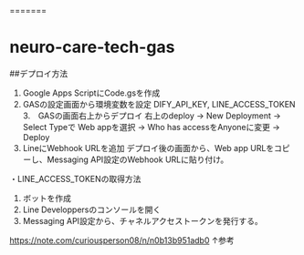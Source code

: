 =======
# neuro-care-tech-gas

##デプロイ方法
1. Google Apps ScriptにCode.gsを作成
2. GASの設定画面から環境変数を設定
     DIFY_API_KEY, LINE_ACCESS_TOKEN
3.　GASの画面右上からデプロイ
   右上のdeploy -> New Deployment -> Select Typeで Web appを選択 -> Who has accessをAnyoneに変更 -> Deploy
4. LineにWebhook URLを追加
   デプロイ後の画面から、Web app URLをコピーし、Messaging API設定のWebhook URLに貼り付け。

・LINE_ACCESS_TOKENの取得方法
  1. ボットを作成
  2. Line Developpersのコンソールを開く
  3. Messaging API設定から、チャネルアクセストークンを発行する。

https://note.com/curiousperson08/n/n0b13b951adb0
↑参考
